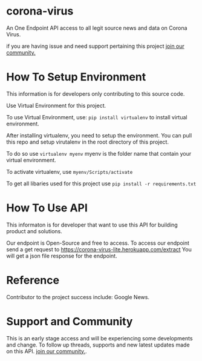 # corona-virus
An One Endpoint API access to all legit source news and data on Corona Virus.

if you are having issue and need support pertaining this project [join our community.](https://chat.whatsapp.com/CdkwftPkW7l25x9yfvUuji)
 
 # How To Setup Environment
 This information is for developers only contributing to this source code.
 
 Use Virtual Environment for this project.
 
 To use Virtual Environment, use: `pip install virtualenv` to install virtual environment.
 
 After installing virtualenv, you need to setup the environment. You can pull this repo and setup virutalenv in the root directory of this project.
 
 To do so use `virtualenv myenv` myenv is the folder name that contain your virtual environment.
 
 To activate virtualenv, use `myenv/Scripts/activate` 
 
 To get all libaries used for this project use `pip install -r requirements.txt`
 
 # How To Use API
 This informaton is for developer that want to use this API for building product and solutions.
 
 Our endpoint is Open-Source and free to access. To access our endpoint send a get request to https://corona-virus-lite.herokuapp.com/extract
 You will get a json file response for the endpoint.
 
 # Reference
 Contributor to the project success include:
 Google News.
 
 
 # Support and Community
 This is an early stage access and will be experiencing some developments and change. To follow up threads, supports and new latest updates made on this API. [join our community.](https://chat.whatsapp.com/CdkwftPkW7l25x9yfvUuji).
